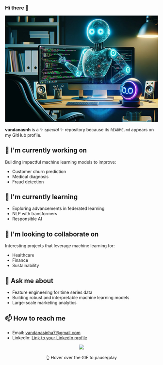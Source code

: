### Hi there 👋

<div align="center">
  <img src="https://github.com/vandanasnh/vandanasnh/blob/main/GitHubCopilot.png" alt="My Hub" width="700" />
</div>

**vandanasnh** is a ✨ _special_ ✨ repository because its `README.md` appears on my GitHub profile.

## 🔭 I'm currently working on
Building impactful machine learning models to improve:
- Customer churn prediction
- Medical diagnosis
- Fraud detection

## 🌱 I'm currently learning
- Exploring advancements in federated learning
- NLP with transformers
- Responsible AI

## 🤝 I'm looking to collaborate on
Interesting projects that leverage machine learning for:
- Healthcare
- Finance
- Sustainability

## 💬 Ask me about
- Feature engineering for time series data
- Building robust and interpretable machine learning models
- Large-scale marketing analytics

## 📫 How to reach me
- Email: vandanasinha7@gmail.com
- LinkedIn: [Link to your LinkedIn profile](https://www.linkedin.com/in/vandana-sinha18/)

<div align="center">
  <img src="https://media.giphy.com/media/3o7TKG0LcB4hSoRfQY/giphy.gif" width="400px">
  <p>👆 Hover over the GIF to pause/play</p>
</div>

<style>
  img:hover {
    animation-play-state: paused;
  }
</style>
